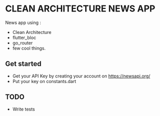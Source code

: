 
# CLEAN ARCHITECTURE NEWS APP

News app using : 

* Clean Architecture 
* flutter_bloc
* go_router
* few cool things.


## Get started

* Get your API Key by creating your account on https://newsapi.org/
* Put your key on constants.dart 

## TODO

* Write tests